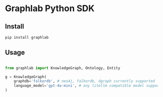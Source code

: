 # Graphlab Python SDK

## Install

```bash
pip install graphlab
```

## Usage

```py

from graphlab import KnowledgeGraph, Ontology, Entity

g = KnowledgeGraph(
    graphdb='falkordb', # neo4j, falkordb, dgraph currently supported
    language_model='gpt-4o-mini', # any litellm compatible model supported
)

```
